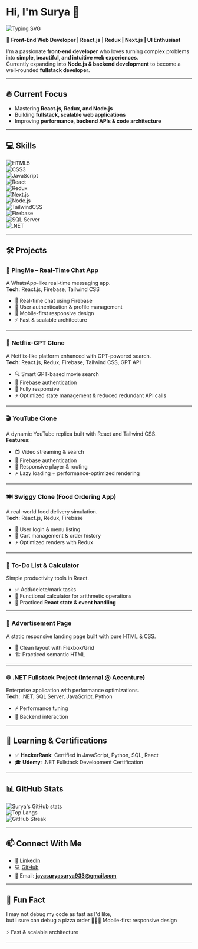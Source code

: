 # Hi, I'm Surya 👋  

[![Typing SVG](https://readme-typing-svg.herokuapp.com?font=Fira+Code&pause=1000&color=36BCF7&width=500&lines=Front-End+Web+Developer;React.js+%7C+Redux+%7C+Next.js;Learning+Node.js+%26+Backend;UI+%2B+Performance+Enthusiast)](https://git.io/typing-svg)  

🚀 **Front-End Web Developer | React.js | Redux | Next.js | UI Enthusiast**  

I'm a passionate **front-end developer** who loves turning complex problems into **simple, beautiful, and intuitive web experiences**.  
Currently expanding into **Node.js & backend development** to become a well-rounded **fullstack developer**.  

---

## 🔥 Current Focus  
- Mastering **React.js, Redux, and Node.js**  
- Building **fullstack, scalable web applications**  
- Improving **performance, backend APIs & code architecture**  

---

## 💻 Skills  

![HTML5](https://img.shields.io/badge/HTML5-E34F26?style=for-the-badge&logo=html5&logoColor=white)  
![CSS3](https://img.shields.io/badge/CSS3-1572B6?style=for-the-badge&logo=css3&logoColor=white)  
![JavaScript](https://img.shields.io/badge/JavaScript-323330?style=for-the-badge&logo=javascript&logoColor=F7DF1E)  
![React](https://img.shields.io/badge/React-20232A?style=for-the-badge&logo=react&logoColor=61DAFB)  
![Redux](https://img.shields.io/badge/Redux-593D88?style=for-the-badge&logo=redux&logoColor=white)  
![Next.js](https://img.shields.io/badge/Next.js-000000?style=for-the-badge&logo=nextdotjs&logoColor=white)  
![Node.js](https://img.shields.io/badge/Node.js-43853D?style=for-the-badge&logo=node-dot-js&logoColor=white)  
![TailwindCSS](https://img.shields.io/badge/Tailwind_CSS-38B2AC?style=for-the-badge&logo=tailwind-css&logoColor=white)  
![Firebase](https://img.shields.io/badge/Firebase-FFCA28?style=for-the-badge&logo=firebase&logoColor=black)  
![SQL Server](https://img.shields.io/badge/SQL_Server-CC2927?style=for-the-badge&logo=microsoft-sql-server&logoColor=white)  
![.NET](https://img.shields.io/badge/.NET-512BD4?style=for-the-badge&logo=dotnet&logoColor=white)  

---

## 🛠️ Projects  

### 📱 PingMe – Real-Time Chat App  
A WhatsApp-like real-time messaging app.  
**Tech**: React.js, Firebase, Tailwind CSS  
- 💬 Real-time chat using Firebase  
- 👤 User authentication & profile management  
- 📱 Mobile-first responsive design  
- ⚡ Fast & scalable architecture  

---

### 🎥 Netflix-GPT Clone  
A Netflix-like platform enhanced with GPT-powered search.  
**Tech**: React.js, Redux, Firebase, Tailwind CSS, GPT API  
- 🔍 Smart GPT-based movie search  
- 🔐 Firebase authentication  
- 📱 Fully responsive  
- ⚡ Optimized state management & reduced redundant API calls  

---

### 🎬 YouTube Clone  
A dynamic YouTube replica built with React and Tailwind CSS.  
**Features**:  
- 📺 Video streaming & search  
- 🔐 Firebase authentication  
- 📱 Responsive player & routing  
- ⚡ Lazy loading + performance-optimized rendering  

---

### 🍽️ Swiggy Clone (Food Ordering App)  
A real-world food delivery simulation.  
**Tech**: React.js, Redux, Firebase  
- 👤 User login & menu listing  
- 🛒 Cart management & order history  
- ⚡ Optimized renders with Redux  

---

### 📅 To-Do List & Calculator  
Simple productivity tools in React.  
- ✅ Add/delete/mark tasks  
- 🔢 Functional calculator for arithmetic operations  
- 🎯 Practiced **React state & event handling**  

---

### 💼 Advertisement Page  
A static responsive landing page built with pure HTML & CSS.  
- 🎨 Clean layout with Flexbox/Grid  
- 🏗️ Practiced semantic HTML  

---

### 🌐 .NET Fullstack Project (Internal @ Accenture)  
Enterprise application with performance optimizations.  
**Tech**: .NET, SQL Server, JavaScript, Python  
- ⚡ Performance tuning  
- 🔗 Backend interaction  

---

## 🌱 Learning & Certifications  
- ✅ **HackerRank**: Certified in JavaScript, Python, SQL, React  
- 🎓 **Udemy**: .NET Fullstack Development Certification  

---

## 📊 GitHub Stats  

![Surya's GitHub stats](https://github-readme-stats.vercel.app/api?username=Jayasuriya-R&show_icons=true&theme=radical)  
![Top Langs](https://github-readme-stats.vercel.app/api/top-langs/?username=Jayasuriya-R&layout=compact&theme=radical)  
![GitHub Streak](https://github-readme-streak-stats.herokuapp.com/?user=Jayasuriya-R&theme=radical)  

---

## 📫 Connect With Me  
- 💼 [LinkedIn](https://www.linkedin.com/in/jayasuriya-r/)  
- 💻 [GitHub](https://github.com/Jayasuriya-R)  
- 📧 Email: **jayasuryasurya933@gmail.com**  

---

## 🤪 Fun Fact  
I may not debug my code as fast as I'd like,  
but I sure can debug a pizza order 🍕😅📱 Mobile-first responsive design

⚡ Fast & scalable architecture



---

